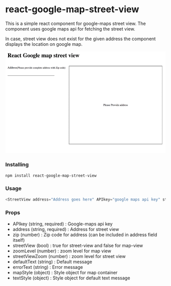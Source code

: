 
# react-google-map-street-view

This is a simple react component for google-maps street view. The component uses google maps api for fetching the street view.

In case, street view does not exist for the given address the component displays the location on google map.

![](https://github.com/ayushinigam/react-google-map-street-view/blob/master/demo/demo.gif?raw=true)


### Installing

```
npm install react-google-map-street-view
```

### Usage

```javascript
<StreetView address="Address goes here" APIkey="google maps api key" streetView zoomLevel={15}/>
```

### Props

* APIkey (string, required) : Google-maps api key
* address (string, required) : Address for street view
* zip (number) : Zip code for address (can be included in address field itself)
* streetView (bool) : true for street-view and false for map-view
* zoomLevel (number) : zoom level for map view
* streetViewZoom (number) : zoom level for street view
* defaultText (string) : Default message
* errorText (string) : Error message
* mapStyle (object) : Style object for map container
* textStyle (object) : Style object for default text message
